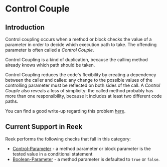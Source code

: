 # Control Couple

## Introduction

Control coupling occurs when a method or block checks the value of a parameter
in order to decide which execution path to take. The offending parameter is
often called a _Control Couple_.

Control Coupling is a kind of duplication, because the calling method already knows which path should be taken.

Control Coupling reduces the code's flexibility by creating a dependency
between the caller and callee: any change to the possible values of the
controlling parameter must be reflected on both sides of the call. A _Control
Couple_ also reveals a loss of simplicity: the called method probably has more
than one responsibility, because it includes at least two different code paths.

You can find a good write-up regarding this problem [here](https://solnic.codes/2012/04/11/get-rid-of-that-code-smell-control-couple/).

## Current Support in Reek

Reek performs the following checks that fall in this category:

* [Control-Parameter](Control-Parameter.md) - a method parameter or block
  parameter is the tested value in a conditional statement
* [Boolean-Parameter](Boolean-Parameter.md) - a method parameter is defaulted
  to `true` or `false`.
